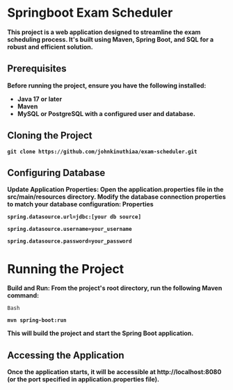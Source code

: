 # **Springboot Exam Scheduler**
**This project is a web application designed to streamline the exam scheduling process. It's built using Maven, Spring Boot, and SQL for a robust and efficient solution.**
## Prerequisites
**Before running the project, ensure you have the following installed:**

- **Java 17 or later**
- **Maven**
- **MySQL or PostgreSQL with a configured user and database.**


## Cloning the Project 

**`git clone https://github.com/johnkinuthiaa/exam-scheduler.git`**

## Configuring Database
**Update Application Properties: Open the application.properties file in the src/main/resources directory. Modify the database connection properties to match your database configuration:
Properties**

**`spring.datasource.url=jdbc:[your db source]`**

**`spring.datasource.username=your_username`**

**`spring.datasource.password=your_password `**


# Running the Project

**Build and Run: From the project's root directory, run the following Maven command:**

``Bash``

**`mvn spring-boot:run`**

**This will build the project and start the Spring Boot application.**
## Accessing the Application
**Once the application starts, it will be accessible at http://localhost:8080 (or the port specified in application.properties file).**
